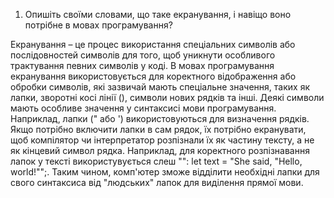 1. Опишіть своїми словами, що таке екранування, і навіщо воно потрібне в мовах програмування?

Екранування – це процес використання спеціальних символів або послідовностей символів для того, щоб уникнути особливого трактування певних символів у коді. В мовах програмування екранування використовується для коректного відображення або обробки символів, які зазвичай мають спеціальне значення, таких як лапки, зворотні косі лінії (), символи нових рядків та інші. Деякі символи мають особливе значення у синтаксисі мови програмування. Наприклад, лапки (" або ') використовуються для визначення рядків. Якщо потрібно включити лапки в сам рядок, їх потрібно екранувати, щоб компілятор чи інтерпретатор розпізнали їх як частину тексту, а не як кінцевий символ рядка. Наприклад, для коректного розпізнавання лапок у тексті використувується слеш "\": let text = "She said, \"Hello, world!\"";. Таким чином, комп'ютер зможе відділити необхідні лапки для свого синтаксиса від "людських" лапок для виділення прямої мови.